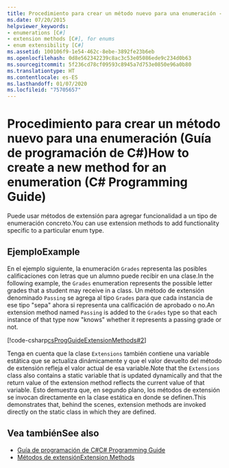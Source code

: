 ```yaml
---
title: Procedimiento para crear un método nuevo para una enumeración - Guía de programación de C#
ms.date: 07/20/2015
helpviewer_keywords:
- enumerations [C#]
- extension methods [C#], for enums
- enum extensibility [C#]
ms.assetid: 100106f9-1e54-462c-8ebe-3892fe23b6eb
ms.openlocfilehash: 0d8e562342239c8ac3c53e05086ede9c234d0b63
ms.sourcegitcommit: 5f236cd78cf09593c8945a7d753e0850e96a0b80
ms.translationtype: HT
ms.contentlocale: es-ES
ms.lasthandoff: 01/07/2020
ms.locfileid: "75705657"
---
```

# <a name="how-to-create-a-new-method-for-an-enumeration-c-programming-guide"></a><span data-ttu-id="b8c5b-102">Procedimiento para crear un método nuevo para una enumeración (Guía de programación de C#)</span><span class="sxs-lookup"><span data-stu-id="b8c5b-102">How to create a new method for an enumeration (C# Programming Guide)</span></span>
<span data-ttu-id="b8c5b-103">Puede usar métodos de extensión para agregar funcionalidad a un tipo de enumeración concreto.</span><span class="sxs-lookup"><span data-stu-id="b8c5b-103">You can use extension methods to add functionality specific to a particular enum type.</span></span>  
  
## <a name="example"></a><span data-ttu-id="b8c5b-104">Ejemplo</span><span class="sxs-lookup"><span data-stu-id="b8c5b-104">Example</span></span>  
 <span data-ttu-id="b8c5b-105">En el ejemplo siguiente, la enumeración `Grades` representa las posibles calificaciones con letras que un alumno puede recibir en una clase.</span><span class="sxs-lookup"><span data-stu-id="b8c5b-105">In the following example, the `Grades` enumeration represents the possible letter grades that a student may receive in a class.</span></span> <span data-ttu-id="b8c5b-106">Un método de extensión denominado `Passing` se agrega al tipo `Grades` para que cada instancia de ese tipo "sepa" ahora si representa una calificación de aprobado o no.</span><span class="sxs-lookup"><span data-stu-id="b8c5b-106">An extension method named `Passing` is added to the `Grades` type so that each instance of that type now "knows" whether it represents a passing grade or not.</span></span>  
  
 [!code-csharp[csProgGuideExtensionMethods#2](~/samples/snippets/csharp/VS_Snippets_VBCSharp/csProgGuideExtensionMethods/cs/extensionmethods.cs#2)]  
  
 <span data-ttu-id="b8c5b-107">Tenga en cuenta que la clase `Extensions` también contiene una variable estática que se actualiza dinámicamente y que el valor devuelto del método de extensión refleja el valor actual de esa variable.</span><span class="sxs-lookup"><span data-stu-id="b8c5b-107">Note that the `Extensions` class also contains a static variable that is updated dynamically and that the return value of the extension method reflects the current value of that variable.</span></span> <span data-ttu-id="b8c5b-108">Esto demuestra que, en segundo plano, los métodos de extensión se invocan directamente en la clase estática en donde se definen.</span><span class="sxs-lookup"><span data-stu-id="b8c5b-108">This demonstrates that, behind the scenes, extension methods are invoked directly on the static class in which they are defined.</span></span>  
  
## <a name="see-also"></a><span data-ttu-id="b8c5b-109">Vea también</span><span class="sxs-lookup"><span data-stu-id="b8c5b-109">See also</span></span>

- [<span data-ttu-id="b8c5b-110">Guía de programación de C#</span><span class="sxs-lookup"><span data-stu-id="b8c5b-110">C# Programming Guide</span></span>](../index.md)
- [<span data-ttu-id="b8c5b-111">Métodos de extensión</span><span class="sxs-lookup"><span data-stu-id="b8c5b-111">Extension Methods</span></span>](./extension-methods.md)
